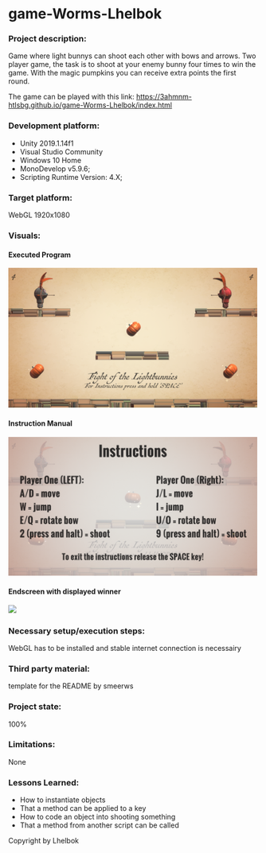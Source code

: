 # game-Worms-Lhelbok

### Project description: 

Game where light bunnys can shoot each other with bows and arrows. 
Two player game, the task is to shoot at your enemy bunny four times to win the game.
 With the magic pumpkins you can receive extra points the first round.

The game can be played with this link: https://3ahmnm-htlsbg.github.io/game-Worms-Lhelbok/index.html

### Development platform: 

- Unity 2019.1.14f1
- Visual Studio Community
- Windows 10 Home
- MonoDevelop v5.9.6;
- Scripting Runtime Version: 4.X;

### Target platform: 
WebGL 1920x1080

### Visuals: 

#### Executed Program

<div>
<img src = "./Screenshots/game-Worms-Lhelbok-StartScreen.png" width = "500">
</div>

#### Instruction Manual

<div>
<img src = "./Screenshots/game-Worms-Lhelbok-Instructions.png" width = "500">
</div>

#### Endscreen with displayed winner

<div>
<img src = "./Screenshots/game-Worms-Lhelbok-Endscreen" width = "500">
</div>

### Necessary setup/execution steps: 

WebGL has to be installed and stable internet connection is necessairy

### Third party material: 
template for the README by smeerws

### Project state: 
100%

### Limitations: 
None

### Lessons Learned: 

- How to instantiate objects
- That a method can be applied to a key
- How to code an object into shooting something
- That a method from another script can be called

Copyright by Lhelbok